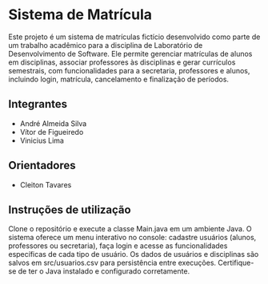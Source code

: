 # Sistema de Matrícula
Este projeto é um sistema de matrículas fictício desenvolvido como parte de um trabalho acadêmico para a disciplina de Laboratório de Desenvolvimento de Software. Ele permite gerenciar matrículas de alunos em disciplinas, associar professores às disciplinas e gerar currículos semestrais, com funcionalidades para a secretaria, professores e alunos, incluindo login, matrícula, cancelamento e finalização de períodos.


## Integrantes
* André Almeida Silva
* Vítor de Figueiredo
* Vinicius Lima

## Orientadores
* Cleiton Tavares

## Instruções de utilização

Clone o repositório e execute a classe Main.java em um ambiente Java. O sistema oferece um menu interativo no console: cadastre usuários (alunos, professores ou secretaria), faça login e acesse as funcionalidades específicas de cada tipo de usuário. Os dados de usuários e disciplinas são salvos em src/usuarios.csv para persistência entre execuções. Certifique-se de ter o Java instalado e configurado corretamente.
